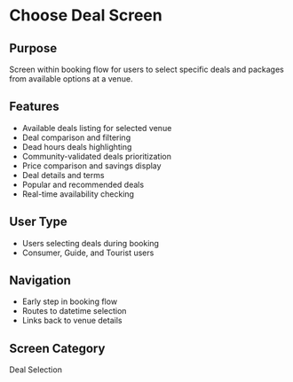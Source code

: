 # Choose Deal Screen

## Purpose
Screen within booking flow for users to select specific deals and packages from available options at a venue.

## Features
- Available deals listing for selected venue
- Deal comparison and filtering
- Dead hours deals highlighting
- Community-validated deals prioritization
- Price comparison and savings display
- Deal details and terms
- Popular and recommended deals
- Real-time availability checking

## User Type
- Users selecting deals during booking
- Consumer, Guide, and Tourist users

## Navigation
- Early step in booking flow
- Routes to datetime selection
- Links back to venue details

## Screen Category
Deal Selection